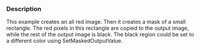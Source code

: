 ### Description
This example creates an all red image. Then it creates a mask of a small rectangle. The red pixels in this rectangle are copied to the output image, while the rest of the output image is black. The black region could be set to a different color using SetMaskedOutputValue.
